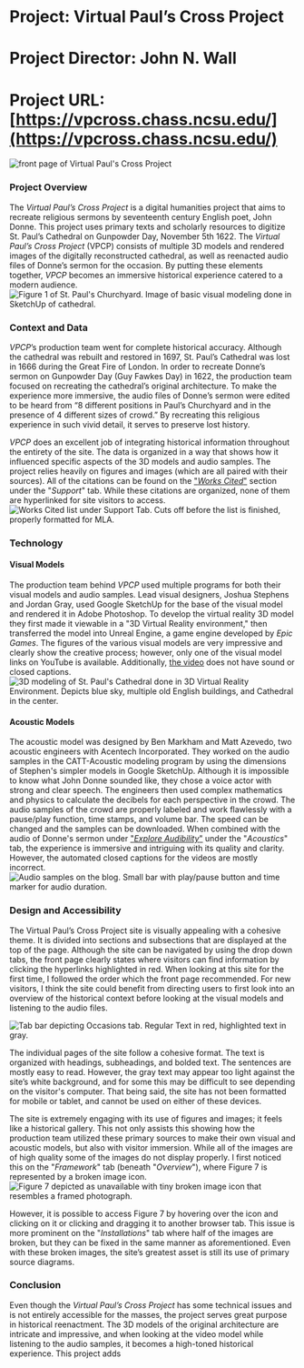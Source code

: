 # Project: Virtual Paul’s Cross Project
# Project Director: John N. Wall
# Project URL: [https://vpcross.chass.ncsu.edu/](https://vpcross.chass.ncsu.edu/)

![front page of Virtual Paul's Cross Project](https://user-images.githubusercontent.com/112140314/190704789-53a20b73-be33-49f2-a2ed-1b9f3a08cf7a.png)


### Project Overview
The *Virtual Paul’s Cross Project* is a digital humanities project that aims to recreate religious sermons by seventeenth century English poet, John Donne. This project uses primary texts and scholarly resources to digitize St. Paul’s Cathedral on Gunpowder Day, November 5th 1622. The *Virtual Paul’s Cross Project* (VPCP) consists of multiple 3D models and rendered images of the digitally reconstructed cathedral, as well as reenacted audio files of Donne’s sermon for the occasion. By putting these elements together, *VPCP* becomes an immersive historical experience catered to a modern audience. 
![Figure 1 of St. Paul's Churchyard. Image of basic visual modeling done in SketchUp of cathedral.](https://user-images.githubusercontent.com/112140314/190689768-ab3b19af-1605-46ff-ba81-3beff3dcf044.png)


### Context and Data
*VPCP*’s production team went for complete historical accuracy. Although the cathedral was rebuilt and restored in 1697, St. Paul’s Cathedral was lost in 1666 during the Great Fire of London. In order to recreate Donne’s sermon on Gunpowder Day (Guy Fawkes Day) in 1622, the production team focused on recreating the cathedral’s original architecture. To make the experience more immersive, the audio files of Donne’s sermon were edited to be heard from “8 different positions in Paul’s Churchyard and in the presence of 4 different sizes of crowd.” By recreating this religious experience in such vivid detail, it serves to preserve lost history. 

*VPCP* does an excellent job of integrating historical information throughout the entirety of the site. The data is organized in a way that shows how it influenced specific aspects of the 3D models and audio samples. The project relies heavily on figures and images (which are all paired with their sources). All of the citations can be found on the ["*Works Cited*"](https://vpcross.chass.ncsu.edu/support/works-cited/) section under the "*Support*" tab. While these citations are organized, none of them are hyperlinked for site visitors to access.
![Works Cited list under Support Tab. Cuts off before the list is finished, properly formatted for MLA.](https://user-images.githubusercontent.com/112140314/190689212-736999e5-cb74-44aa-a22e-cbfa7968471f.png)


### Technology

#### Visual Models
The production team behind *VPCP* used multiple programs for both their visual models and audio samples. Lead visual designers, Joshua Stephens and Jordan Gray, used Google SketchUp for the base of the visual model and rendered it in Adobe Photoshop. To develop the virtual reality 3D model they first made it viewable in a "3D Virtual Reality environment," then transferred the model into Unreal Engine, a game engine developed by *Epic Games*. The figures of the various visual models are very impressive and clearly show the creative process; however, only one of the visual model links on YouTube is available. Additionally, [the video](https://www.youtube.com/watch?v=rdt0yCbvyHg) does not have sound or closed captions. 
![3D modeling of St. Paul's Cathedral done in 3D Virtual Reality Environment. Depicts blue sky, multiple old English buildings, and Cathedral in the center.](https://user-images.githubusercontent.com/112140314/190690565-eb94c099-e285-48d5-a13c-7bfea87d586a.png)


#### Acoustic Models
The acoustic model was designed by Ben Markham and Matt Azevedo, two acoustic engineers with Acentech Incorporated. They worked on the audio samples in the CATT-Acoustic modeling program by using the dimensions of Stephen's simpler models in Google SketchUp. Although it is impossible to know what John Donne sounded like, they chose a voice actor with strong and clear speech. The engineers then used complex mathematics and physics to calculate the decibels for each perspective in the crowd. The audio samples of the crowd are properly labeled and work flawlessly with a pause/play function, time stamps, and volume bar. The speed can be changed and the samples can be downloaded. When combined with the audio of Donne's sermon under ["*Explore Audibility*"](https://vpcross.chass.ncsu.edu/experience/) under the "*Acoustics*" tab, the experience is immersive and intriguing with its quality and clarity. However, the automated closed captions for the videos are mostly incorrect. 
![Audio samples on the blog. Small bar with play/pause button and time marker for audio duration.](https://user-images.githubusercontent.com/112140314/190690966-5e3ffb1d-6a07-4b43-8cd2-7a68be82b1f9.png)


### Design and Accessibility
The Virtual Paul’s Cross Project site is visually appealing with a cohesive theme. It is divided into sections and subsections that are displayed at the top of the page. Although the site can be navigated by using the drop down tabs, the front page clearly states where visitors can find information by clicking the hyperlinks highlighted in red. When looking at this site for the first time, I followed the order which the front page recommended. For new visitors, I think the site could benefit from directing users to first look into an overview of the historical context before looking at the visual models and listening to the audio files.

![Tab bar depicting Occasions tab. Regular Text in red, highlighted text in gray.](https://user-images.githubusercontent.com/112140314/190691811-591779e6-8904-45cf-a139-4d614d103935.png)

The individual pages of the site follow a cohesive format. The text is organized with headings, subheadings, and bolded text. The sentences are mostly easy to read. However, the gray text may appear too light against the site’s white background, and for some this may be difficult to see depending on the visitor's computer. That being said, the site has not been formatted for mobile or tablet, and cannot be used on either of these devices. 

The site is extremely engaging with its use of figures and images; it feels like a historical gallery. This not only assists this showing how the production team utilized these primary sources to make their own visual and acoustic models, but also with visitor immersion. While all of the images are of high quality some of the images do not display properly. I first noticed this on the "*Framework*" tab (beneath "*Overview*"), where Figure 7 is represented by a broken image icon. 
![Figure 7 depicted as unavailable with tiny broken image icon that resembles a framed photograph.](https://user-images.githubusercontent.com/112140314/190698267-93a51d6e-12c9-4d09-a587-880db0e9f557.png)

However, it is possible to access Figure 7 by hovering over the icon and clicking on it or clicking and dragging it to another browser tab. This issue is more prominent on the "*Installations*" tab where half of the images are broken, but they can be fixed in the same manner as aforementioned. Even with these broken images, the site’s greatest asset is still its use of primary source diagrams. 


### Conclusion
Even though the *Virtual Paul’s Cross Project* has some technical issues and is not entirely accessible for the masses, the project serves great purpose in historical reenactment. The 3D models of the original architecture are intricate and impressive, and when looking at the video model while listening to the audio samples, it becomes a high-toned historical experience. This project adds  
